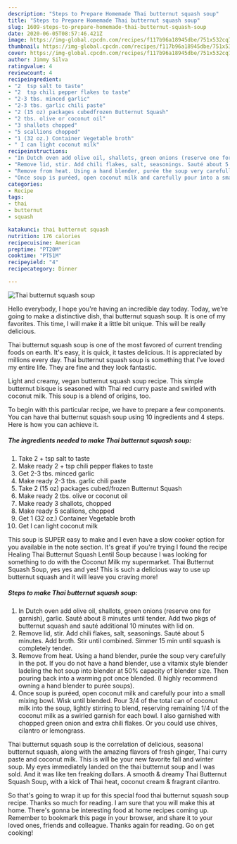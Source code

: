 ```yaml
---
description: "Steps to Prepare Homemade Thai butternut squash soup"
title: "Steps to Prepare Homemade Thai butternut squash soup"
slug: 1609-steps-to-prepare-homemade-thai-butternut-squash-soup
date: 2020-06-05T08:57:46.421Z
image: https://img-global.cpcdn.com/recipes/f117b96a18945dbe/751x532cq70/thai-butternut-squash-soup-recipe-main-photo.jpg
thumbnail: https://img-global.cpcdn.com/recipes/f117b96a18945dbe/751x532cq70/thai-butternut-squash-soup-recipe-main-photo.jpg
cover: https://img-global.cpcdn.com/recipes/f117b96a18945dbe/751x532cq70/thai-butternut-squash-soup-recipe-main-photo.jpg
author: Jimmy Silva
ratingvalue: 4
reviewcount: 4
recipeingredient:
- "2  tsp salt to taste"
- "2  tsp chili pepper flakes to taste"
- "2-3 tbs. minced garlic"
- "2-3 tbs. garlic chili paste"
- "2 (15 oz) packages cubedfrozen Butternut Squash"
- "2 tbs. olive or coconut oil"
- "3 shallots chopped"
- "5 scallions chopped"
- "1 (32 oz.) Container Vegetable broth"
- " I can light coconut milk"
recipeinstructions:
- "In Dutch oven add olive oil, shallots, green onions (reserve one for garnish), garlic. Sauté about 8 minutes until tender. Add two pkgs of butternut squash and sauté additional 10 minutes with lid on."
- "Remove lid, stir. Add chili flakes, salt, seasonings. Sauté about 5 minutes. Add broth. Stir until combined. Simmer 15 min until squash is completely tender."
- "Remove from heat. Using a hand blender, purée the soup very carefully in the pot. If you do not have a hand blender, use a vitamix style blender ladeling the hot soup into blender at 50% capacity of blender size. Then pouring back into a warming pot once blended. (I highly recommend owning a hand blender to purée soups)."
- "Once soup is puréed, open coconut milk and carefully pour into a small mixing bowl. Wisk until blended. Pour 3/4 of the total can of coconut milk into the soup, lightly stirring to blend, reserving remaining 1/4 of the coconut milk as a swirled garnish for each bowl. I also garnished with chopped green onion and extra chili flakes. Or you could use chives, cilantro or lemongrass."
categories:
- Recipe
tags:
- thai
- butternut
- squash

katakunci: thai butternut squash 
nutrition: 176 calories
recipecuisine: American
preptime: "PT20M"
cooktime: "PT51M"
recipeyield: "4"
recipecategory: Dinner

---
```



![Thai butternut squash soup](https://img-global.cpcdn.com/recipes/f117b96a18945dbe/751x532cq70/thai-butternut-squash-soup-recipe-main-photo.jpg)

Hello everybody, I hope you're having an incredible day today. Today, we're going to make a distinctive dish, thai butternut squash soup. It is one of my favorites. This time, I will make it a little bit unique. This will be really delicious.

Thai butternut squash soup is one of the most favored of current trending foods on earth. It's easy, it is quick, it tastes delicious. It is appreciated by millions every day. Thai butternut squash soup is something that I've loved my entire life. They are fine and they look fantastic.

Light and creamy, vegan butternut squash soup recipe. This simple butternut bisque is seasoned with Thai red curry paste and swirled with coconut milk. This soup is a blend of origins, too.


To begin with this particular recipe, we have to prepare a few components. You can have thai butternut squash soup using 10 ingredients and 4 steps. Here is how you can achieve it.

<!--inarticleads1-->

##### The ingredients needed to make Thai butternut squash soup:

1. Take 2 + tsp salt to taste
1. Make ready 2 + tsp chili pepper flakes to taste
1. Get 2-3 tbs. minced garlic
1. Make ready 2-3 tbs. garlic chili paste
1. Take 2 (15 oz) packages cubed/frozen Butternut Squash
1. Make ready 2 tbs. olive or coconut oil
1. Make ready 3 shallots, chopped
1. Make ready 5 scallions, chopped
1. Get 1 (32 oz.) Container Vegetable broth
1. Get  I can light coconut milk


This soup is SUPER easy to make and I even have a slow cooker option for you available in the note section. It&#39;s great if you&#39;re trying I found the recipe Healing Thai Butternut Squash Lentil Soup because I was looking for something to do with the Coconut Milk my supermarket. Thai Butternut Squash Soup, yes yes and yes! This is such a delicious way to use up butternut squash and it will leave you craving more! 

<!--inarticleads2-->

##### Steps to make Thai butternut squash soup:

1. In Dutch oven add olive oil, shallots, green onions (reserve one for garnish), garlic. Sauté about 8 minutes until tender. Add two pkgs of butternut squash and sauté additional 10 minutes with lid on.
1. Remove lid, stir. Add chili flakes, salt, seasonings. Sauté about 5 minutes. Add broth. Stir until combined. Simmer 15 min until squash is completely tender.
1. Remove from heat. Using a hand blender, purée the soup very carefully in the pot. If you do not have a hand blender, use a vitamix style blender ladeling the hot soup into blender at 50% capacity of blender size. Then pouring back into a warming pot once blended. (I highly recommend owning a hand blender to purée soups).
1. Once soup is puréed, open coconut milk and carefully pour into a small mixing bowl. Wisk until blended. Pour 3/4 of the total can of coconut milk into the soup, lightly stirring to blend, reserving remaining 1/4 of the coconut milk as a swirled garnish for each bowl. I also garnished with chopped green onion and extra chili flakes. Or you could use chives, cilantro or lemongrass.


Thai butternut squash soup is the correlation of delicious, seasonal butternut squash, along with the amazing flavors of fresh ginger, Thai curry paste and coconut milk. This is will be your new favorite fall and winter soup. My eyes immediately landed on the thai butternut soup and I was sold. And it was like ten freaking dollars. A smooth &amp; dreamy Thai Butternut Squash Soup, with a kick of Thai heat, coconut cream &amp; fragrant cilantro. 

So that's going to wrap it up for this special food thai butternut squash soup recipe. Thanks so much for reading. I am sure that you will make this at home. There's gonna be interesting food at home recipes coming up. Remember to bookmark this page in your browser, and share it to your loved ones, friends and colleague. Thanks again for reading. Go on get cooking!

